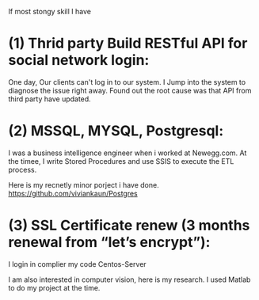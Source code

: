 
If most stongy skill I have 
# (1) Thrid party Build RESTful API for social network login:
One day, Our clients can't log in to our system. I Jump into the system to diagnose the issue right away.
Found out the root cause was that API from third party have updated.

# (2) MSSQL, MYSQL, Postgresql:
I was a business intelligence engineer when i worked at Newegg.com. 
At the timee, I write Stored Procedures and use SSIS to execute the ETL process.

Here is my recnetly minor porject i have done. 
https://github.com/viviankaun/Postgres

# (3) SSL Certificate renew  (3 months renewal from “let’s encrypt”):
I login in complier my code Centos-Server
 



I am also interested in computer vision, here is my research. I used Matlab to do my project at the time.


